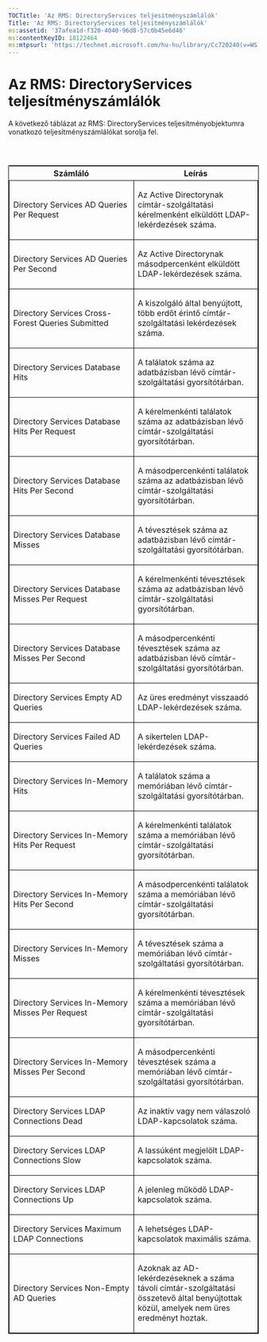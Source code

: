 ```yaml
---
TOCTitle: 'Az RMS: DirectoryServices teljesítményszámlálók'
Title: 'Az RMS: DirectoryServices teljesítményszámlálók'
ms:assetid: '37afea1d-f320-4040-96d8-57c0b45e6d46'
ms:contentKeyID: 18122464
ms:mtpsurl: 'https://technet.microsoft.com/hu-hu/library/Cc720240(v=WS.10)'
---
```


Az RMS: DirectoryServices teljesítményszámlálók
===============================================

A következő táblázat az RMS: DirectoryServices teljesítményobjektumra vonatkozó teljesítményszámlálókat sorolja fel.

###  

<p> </p>
<table style="border:1px solid black;">
<colgroup>
<col width="50%" />
<col width="50%" />
</colgroup>
<thead>
<tr class="header">
<th>Számláló</th>
<th>Leírás</th>
</tr>
</thead>
<tbody>
<tr class="odd">
<td style="border:1px solid black;"><p>Directory Services AD Queries Per Request</p></td>
<td style="border:1px solid black;"><p>Az Active Directorynak címtár-szolgáltatási kérelmenként elküldött LDAP-lekérdezések száma.</p></td>
</tr>  
<tr class="even">
<td style="border:1px solid black;"><p>Directory Services AD Queries Per Second</p></td>
<td style="border:1px solid black;"><p>Az Active Directorynak másodpercenként elküldött LDAP-lekérdezések száma.</p></td>
</tr>  
<tr class="odd">
<td style="border:1px solid black;"><p>Directory Services Cross-Forest Queries Submitted</p></td>
<td style="border:1px solid black;"><p>A kiszolgáló által benyújtott, több erdőt érintő címtár-szolgáltatási lekérdezések száma.</p></td>
</tr>  
<tr class="even">
<td style="border:1px solid black;"><p>Directory Services Database Hits</p></td>
<td style="border:1px solid black;"><p>A találatok száma az adatbázisban lévő címtár-szolgáltatási gyorsítótárban.</p></td>
</tr>  
<tr class="odd">
<td style="border:1px solid black;"><p>Directory Services Database Hits Per Request</p></td>
<td style="border:1px solid black;"><p>A kérelmenkénti találatok száma az adatbázisban lévő címtár-szolgáltatási gyorsítótárban.</p></td>
</tr>  
<tr class="even">
<td style="border:1px solid black;"><p>Directory Services Database Hits Per Second</p></td>
<td style="border:1px solid black;"><p>A másodpercenkénti találatok száma az adatbázisban lévő címtár-szolgáltatási gyorsítótárban.</p></td>
</tr>  
<tr class="odd">
<td style="border:1px solid black;"><p>Directory Services Database Misses</p></td>
<td style="border:1px solid black;"><p>A tévesztések száma az adatbázisban lévő címtár-szolgáltatási gyorsítótárban.</p></td>
</tr>  
<tr class="even">
<td style="border:1px solid black;"><p>Directory Services Database Misses Per Request</p></td>
<td style="border:1px solid black;"><p>A kérelmenkénti tévesztések száma az adatbázisban lévő címtár-szolgáltatási gyorsítótárban.</p></td>
</tr>  
<tr class="odd">
<td style="border:1px solid black;"><p>Directory Services Database Misses Per Second</p></td>
<td style="border:1px solid black;"><p>A másodpercenkénti tévesztések száma az adatbázisban lévő címtár-szolgáltatási gyorsítótárban.</p></td>
</tr>  
<tr class="even">
<td style="border:1px solid black;"><p>Directory Services Empty AD Queries</p></td>
<td style="border:1px solid black;"><p>Az üres eredményt visszaadó LDAP-lekérdezések száma.</p></td>
</tr>  
<tr class="odd">
<td style="border:1px solid black;"><p>Directory Services Failed AD Queries</p></td>
<td style="border:1px solid black;"><p>A sikertelen LDAP-lekérdezések száma.</p></td>
</tr>  
<tr class="even">
<td style="border:1px solid black;"><p>Directory Services In-Memory Hits</p></td>
<td style="border:1px solid black;"><p>A találatok száma a memóriában lévő címtár-szolgáltatási gyorsítótárban.</p></td>
</tr>  
<tr class="odd">
<td style="border:1px solid black;"><p>Directory Services In-Memory Hits Per Request</p></td>
<td style="border:1px solid black;"><p>A kérelmenkénti találatok száma a memóriában lévő címtár-szolgáltatási gyorsítótárban.</p></td>
</tr>  
<tr class="even">
<td style="border:1px solid black;"><p>Directory Services In-Memory Hits Per Second</p></td>
<td style="border:1px solid black;"><p>A másodpercenkénti találatok száma a memóriában lévő címtár-szolgáltatási gyorsítótárban.</p></td>
</tr>  
<tr class="odd">
<td style="border:1px solid black;"><p>Directory Services In-Memory Misses</p></td>
<td style="border:1px solid black;"><p>A tévesztések száma a memóriában lévő címtár-szolgáltatási gyorsítótárban.</p></td>
</tr>  
<tr class="even">
<td style="border:1px solid black;"><p>Directory Services In-Memory Misses Per Request</p></td>
<td style="border:1px solid black;"><p>A kérelmenkénti tévesztések száma a memóriában lévő címtár-szolgáltatási gyorsítótárban.</p></td>
</tr>  
<tr class="odd">
<td style="border:1px solid black;"><p>Directory Services In-Memory Misses Per Second</p></td>
<td style="border:1px solid black;"><p>A másodpercenkénti tévesztések száma a memóriában lévő címtár-szolgáltatási gyorsítótárban.</p></td>
</tr>  
<tr class="even">
<td style="border:1px solid black;"><p>Directory Services LDAP Connections Dead</p></td>
<td style="border:1px solid black;"><p>Az inaktív vagy nem válaszoló LDAP-kapcsolatok száma.</p></td>
</tr>  
<tr class="odd">
<td style="border:1px solid black;"><p>Directory Services LDAP Connections Slow</p></td>
<td style="border:1px solid black;"><p>A lassúként megjelölt LDAP-kapcsolatok száma.</p></td>
</tr>  
<tr class="even">
<td style="border:1px solid black;"><p>Directory Services LDAP Connections Up</p></td>
<td style="border:1px solid black;"><p>A jelenleg működő LDAP-kapcsolatok száma.</p></td>
</tr>  
<tr class="odd">
<td style="border:1px solid black;"><p>Directory Services Maximum LDAP Connections</p></td>
<td style="border:1px solid black;"><p>A lehetséges LDAP-kapcsolatok maximális száma.</p></td>
</tr>  
<tr class="even">
<td style="border:1px solid black;"><p>Directory Services Non-Empty AD Queries</p></td>
<td style="border:1px solid black;"><p>Azoknak az AD-lekérdezéseknek a száma távoli címtár-szolgáltatási összetevő által benyújtottak közül, amelyek nem üres eredményt hoztak.</p></td>
</tr>  
</tbody>  
</table>
